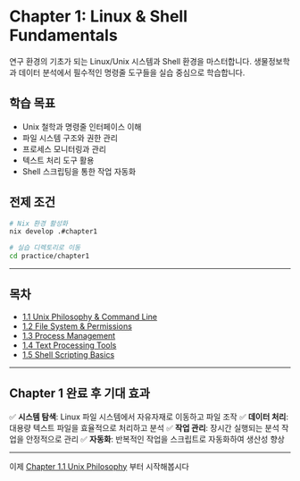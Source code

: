# Chapter 1: Linux & Shell Fundamentals

연구 환경의 기초가 되는 Linux/Unix 시스템과 Shell 환경을 마스터합니다. 생물정보학과 데이터 분석에서 필수적인 명령줄 도구들을 실습 중심으로 학습합니다.

## 학습 목표

- Unix 철학과 명령줄 인터페이스 이해
- 파일 시스템 구조와 권한 관리
- 프로세스 모니터링과 관리
- 텍스트 처리 도구 활용
- Shell 스크립팅을 통한 작업 자동화

## 전제 조건

```bash
# Nix 환경 활성화
nix develop .#chapter1

# 실습 디렉토리로 이동
cd practice/chapter1
```

---

## 목차

- [1.1 Unix Philosophy & Command Line](./ch01-1-unix-philosophy.md)
- [1.2 File System & Permissions](./ch01-2-filesystem-permissions.md)
- [1.3 Process Management](./ch01-3-process-management.md)
- [1.4 Text Processing Tools](./ch01-4-text-processing.md)
- [1.5 Shell Scripting Basics](./ch01-5-shell-scripting.md)

---

## Chapter 1 완료 후 기대 효과

✅ **시스템 탐색**: Linux 파일 시스템에서 자유자재로 이동하고 파일 조작
✅ **데이터 처리**: 대용량 텍스트 파일을 효율적으로 처리하고 분석
✅ **작업 관리**: 장시간 실행되는 분석 작업을 안정적으로 관리
✅ **자동화**: 반복적인 작업을 스크립트로 자동화하여 생산성 향상

---

이제 [Chapter 1.1 Unix Philosophy](./ch01-1-unix-philosophy.md) 부터 시작해봅시다
